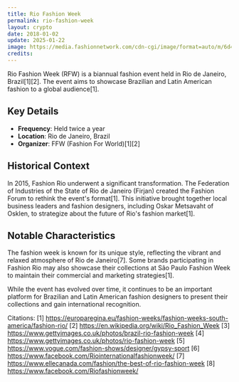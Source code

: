 ```yaml
---
title: Rio Fashion Week
permalink: rio-fashion-week
layout: crypto
date: 2018-01-02
update: 2025-01-22
image: https://media.fashionnetwork.com/cdn-cgi/image/format=auto/m/6d4e/17fe/0381/7424/1229/f20d/a3e7/9c71/9ba7/b113/b113.jpg
credits:
---
```


Rio Fashion Week (RFW) is a biannual fashion event held in Rio de Janeiro, Brazil[1][2]. The event aims to showcase Brazilian and Latin American fashion to a global audience[1].

## Key Details

- **Frequency**: Held twice a year
- **Location**: Rio de Janeiro, Brazil
- **Organizer**: FFW (Fashion For World)[1][2]

## Historical Context

In 2015, Fashion Rio underwent a significant transformation. The Federation of Industries of the State of Rio de Janeiro (Firjan) created the Fashion Forum to rethink the event's format[1]. This initiative brought together local business leaders and fashion designers, including Oskar Metsavaht of Osklen, to strategize about the future of Rio's fashion market[1].

## Notable Characteristics

The fashion week is known for its unique style, reflecting the vibrant and relaxed atmosphere of Rio de Janeiro[7]. Some brands participating in Fashion Rio may also showcase their collections at São Paulo Fashion Week to maintain their commercial and marketing strategies[1].

While the event has evolved over time, it continues to be an important platform for Brazilian and Latin American fashion designers to present their collections and gain international recognition.

Citations:
[1] https://europaregina.eu/fashion-weeks/fashion-weeks-south-america/fashion-rio/
[2] https://en.wikipedia.org/wiki/Rio_Fashion_Week
[3] https://www.gettyimages.co.uk/photos/brazil-rio-fashion-week
[4] https://www.gettyimages.co.uk/photos/rio-fashion-week
[5] https://www.vogue.com/fashion-shows/designer/gypsy-sport
[6] https://www.facebook.com/Riointernationalfashionweek/
[7] https://www.ellecanada.com/fashion/the-best-of-rio-fashion-week
[8] https://www.facebook.com/Riofashionweek/
